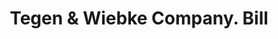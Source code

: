 ---
doi: 10.7916/D8MP6F96
date_other: '1890'
date_other_textual: 1890-1899
form: printed ephemera
genre:
- Invoices
name:
- Tegen & Wiebke Company
object_in_context_url: https://biggert.cul.columbia.edu/items/view/ave_biggert_00815
subject_hierarchical_geographic:
- Newark, New Jersey, United States
subject_name:
- Tegen & Wiebke Company
title: Tegen & Wiebke Company. Bill
sort_title: Tegen & Wiebke Company. Bill
call_number: ave_biggert_00815
coordinates:
- 40.72422,-74.172574
pid: ave_biggert_00815
identifiers: ave_biggert_00815
thumbnail: https://derivativo-3.library.columbia.edu/iiif/2/ldpd:345368/full/!256,256/0/native.jpg
permalink: /biggert/ave_biggert_00815/
layout: iiif-image-page
---